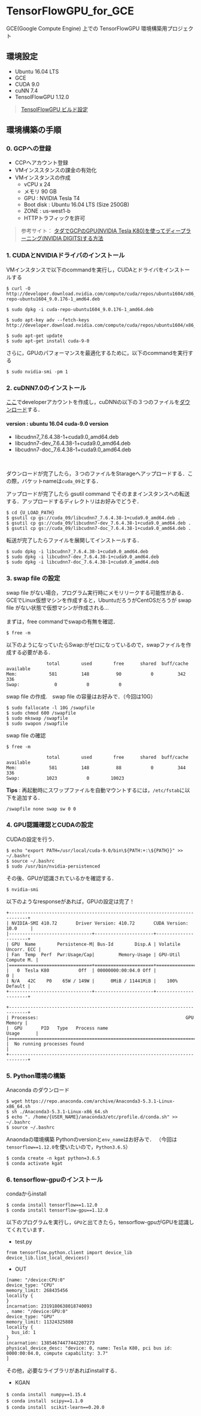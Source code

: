 # TensorFlowGPU_for_GCE
GCE(Google Compute Engine) 上での TensorFlowGPU 環境構築用プロジェクト

## 環境設定
* Ubuntu 16.04 LTS
* GCE
* CUDA 9.0
* cuNN 7.4
* TensolFlowGPU 1.12.0

> [TensolFlowGPU ビルド設定](https://www.tensorflow.org/install/source#linux)


## 環境構築の手順

### 0. GCPへの登録
 - CCPへアカウント登録
 - VMインススタンスの課金の有効化
 - VMインスタンスの作成
   - vCPU x 24
   - メモリ 90 GB
   - GPU : NVIDIA Tesla T4
   - Boot disk : Ubuntu 16.04 LTS (Size 250GB)
   - ZONE : us-west1-b
   - HTTPトラフィックを許可
 > 参考サイト： [タダでGCPのGPU(NVIDIA Tesla K80)を使ってディープラーニング(NVIDIA DIGITS)する方法](https://qiita.com/SXDSIR2020/items/060806d9fc4366c58d40)

### 1. CUDAとNVIDIAドライバのインストール
VMインスタンスで以下のcommandを実行し，CUDAとドライバをインストールする
```
$ curl -O http://developer.download.nvidia.com/compute/cuda/repos/ubuntu1604/x86_64/cuda-repo-ubuntu1604_9.0.176-1_amd64.deb
```
```
$ sudo dpkg -i cuda-repo-ubuntu1604_9.0.176-1_amd64.deb
```
```
$ sudo apt-key adv --fetch-keys http://developer.download.nvidia.com/compute/cuda/repos/ubuntu1604/x86_64/7fa2af80.pub
```
```
$ sudo apt-get update
$ sudo apt-get install cuda-9-0
```

さらに，GPUのパフォーマンスを最適化するために，以下のcommandを実行する
```
$ sudo nvidia-smi -pm 1
```

### 2. cuDNN7.0のインストール
[ここ](https://developer.nvidia.com/developer-program)でdeveloperアカウントを作成し，cuDNNの以下の３つのファイルを[ダウンロード](https://developer.nvidia.com/rdp/cudnn-download)する．

#### version : ubuntu 16.04 cuda-9.0 version
 - libcudnn7_7.6.4.38-1+cuda9.0_amd64.deb
 - libcudnn7-dev_7.6.4.38-1+cuda9.0_amd64.deb
 - libcudnn7-doc_7.6.4.38-1+cuda9.0_amd64.deb
<br>

ダウンロードが完了したら，３つのファイルをStarageへアップロードする．この際，バケットnameは``cuda_09``とする．

アップロードが完了したら gsutil command でそのままインスタンスへの転送する．アップロードするディレクトリはお好みでどうぞ．
```
$ cd {U_LOAD_PATH}
$ gsutil cp gs://cuda_09/libcudnn7_7.6.4.38-1+cuda9.0_amd64.deb .
$ gsutil cp gs://cuda_09/libcudnn7-dev_7.6.4.38-1+cuda9.0_amd64.deb .
$ gsutil cp gs://cuda_09/libcudnn7-doc_7.6.4.38-1+cuda9.0_amd64.deb .
```

転送が完了したらファイルを展開してインストールする．
```
$ sudo dpkg -i libcudnn7_7.6.4.38-1+cuda9.0_amd64.deb
$ sudo dpkg -i libcudnn7-dev_7.6.4.38-1+cuda9.0_amd64.deb
$ sudo dpkg -i libcudnn7-doc_7.6.4.38-1+cuda9.0_amd64.deb
```
### 3. swap file の設定
swap file がない場合，プログラム実行時にメモリリークする可能性がある．
GCEでLinux仮想マシンを作成すると，UbuntuだろうがCentOSだろうが swap file がない状態で仮想マシンが作成される...
<br><br>
まずは，free commandでswapの有無を確認．
```
$ free -m
```
以下のようになっていたらSwap:がゼロになっているので，swapファイルを作成する必要がある．
```
               total        used        free      shared  buff/cache   available
Mem:            581         148          90           0         342         336
Swap:             0           0           0
```
swap file の作成.　swap file の容量はお好みで．（今回は10G）
```
$ sudo fallocate -l 10G /swapfile
$ sudo chmod 600 /swapfile
$ sudo mkswap /swapfile
$ sudo swapon /swapfile
```
swap file の確認
```
$ free -m
```
```
               total        used        free      shared  buff/cache   available
Mem:            581         148          88           0         344         336
Swap:          1023           0        10023
```

**Tips** : 再起動時にスワップファイルを自動マウントするには，``/etc/fstab``に以下を追加する．
```
/swapfile none swap sw 0 0
```

### 4. GPU認識確認とCUDAの設定
CUDAの設定を行う．
```
$ echo "export PATH=/usr/local/cuda-9.0/bin\${PATH:+:\${PATH}}" >> ~/.bashrc
$ source ~/.bashrc
$ sudo /usr/bin/nvidia-persistenced
```

その後、GPUが認識されているかを確認する．
```
$ nvidia-smi
```
以下のようなresponseがあれば，GPUの設定は完了！
```
+-----------------------------------------------------------------------------+
| NVIDIA-SMI 410.72       Driver Version: 410.72       CUDA Version: 10.0     |
|-------------------------------+----------------------+----------------------+
| GPU  Name        Persistence-M| Bus-Id        Disp.A | Volatile Uncorr. ECC |
| Fan  Temp  Perf  Pwr:Usage/Cap|         Memory-Usage | GPU-Util  Compute M. |
|===============================+======================+======================|
|   0  Tesla K80           Off  | 00000000:00:04.0 Off |                    0 |
| N/A   42C    P0    65W / 149W |      0MiB / 11441MiB |    100%      Default |
+-------------------------------+----------------------+----------------------+

+-----------------------------------------------------------------------------+
| Processes:                                                       GPU Memory |
|  GPU       PID   Type   Process name                             Usage      |
|=============================================================================|
|  No running processes found                                                 |
+-----------------------------------------------------------------------------+
```
### 5. Python環境の構築
Anaconda のダウンロード
```
$ wget https://repo.anaconda.com/archive/Anaconda3-5.3.1-Linux-x86_64.sh
$ sh ./Anaconda3-5.3.1-Linux-x86_64.sh
$ echo ". /home/{USER_NAME}/anaconda3/etc/profile.d/conda.sh" >> ~/.bashrc
$ source ~/.bashrc
```
Anaondaの環境構築
Pythonのversionと``env_name``はお好みで．
（今回は``tensorflow==1.12.0``を使いたいので，``Python3.6.5``）
```
$ conda create -n kgat python=3.6.5
$ conda activate kgat
```

### 6. tensorflow-gpuのインストール
condaからinstall
```
$ conda install tensorflow==1.12.0
$ conda install tensorflow-gpu==1.12.0
```

以下のプログラムを実行し，``GPU``と出てきたら，tensorflow-gpuがGPUを認識してくれています．
- test.py
```
from tensorflow.python.client import device_lib
device_lib.list_local_devices()
```
- OUT
```
[name: "/device:CPU:0"
device_type: "CPU"
memory_limit: 268435456
locality {
}
incarnation: 2319180638018740093
, name: "/device:GPU:0"
device_type: "GPU"
memory_limit: 11324325888
locality {
  bus_id: 1
}
incarnation: 13854674477442207273
physical_device_desc: "device: 0, name: Tesla K80, pci bus id: 0000:00:04.0, compute capability: 3.7"
]
```

その他，必要なライブラリがあればinstallする．
 - KGAN
```
$ conda install　numpy==1.15.4
$ conda install　scipy==1.1.0 
$ conda install　scikit-learn==0.20.0
```
